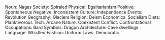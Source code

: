 Noun: Nagas
Society: Spiraled
Physical: Egalitarianism
Positive: Spontaneous
Negative: Inconsistent
Culture: Independence
Events: Revolution
Geography: Glaciers
Religion: Deism
Economics: Socialism
Diets: Planktivorous
Tech: Arcane
Nature: Coexistent
Conflict: Confrontational
Occupations: Bard
Symbols: Dragon
Architecture: Cave dwellings
Language: Whistled
Fashion: Uniform
Laws: Democratic